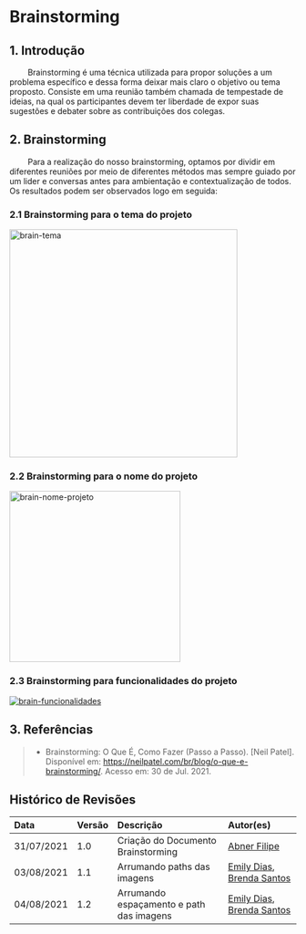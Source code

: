# Brainstorming

## 1. Introdução

&emsp;&emsp; Brainstorming é uma técnica utilizada para propor soluções a um problema específico e dessa forma deixar mais claro o objetivo ou tema proposto. Consiste em uma reunião também chamada de tempestade de ideias, na qual os participantes devem ter liberdade de expor suas sugestões e debater sobre as contribuições dos colegas.

## 2. Brainstorming

&emsp;&emsp; Para a realização do nosso brainstorming, optamos por dividir em diferentes reuniões por meio de diferentes métodos mas sempre guiado por um lider e conversas antes para ambientação e contextualização de todos. Os resultados podem ser observados logo em seguida:

### 2.1 Brainstorming para o tema do projeto

<img src="../../../../../assets/img/seminario1/brainstorming/brain-tema.jpg" alt="brain-tema" width="400"/>

### 2.2 Brainstorming para o nome do projeto

<img src="../../../../../assets/img/seminario1/brainstorming/brain-nome-projeto.jpg" alt="brain-nome-projeto" width="300"/>

### 2.3 Brainstorming para funcionalidades do projeto

[![brain-funcionalidades](../../../../../assets/img/seminario1/brainstorming/brain-funcionalidades.png)](../../../../../assets/img/seminario1/brainstorming/brain-funcionalidades.png)

## 3. Referências

> - Brainstorming: O Que É, Como Fazer (Passo a Passo). [Neil Patel]. Disponível em: https://neilpatel.com/br/blog/o-que-e-brainstorming/. Acesso em: 30 de Jul. 2021.

## Histórico de Revisões

| Data       | Versão | Descrição                                | Autor(es)                                                                                    |
| :--------- | :----- | :--------------------------------------- | :------------------------------------------------------------------------------------------- |
| 31/07/2021 | 1.0    | Criação do Documento Brainstorming       | [Abner Filipe](https://github.com/abner423)                                                  |
| 03/08/2021 | 1.1    | Arrumando paths das imagens              | [Emily Dias](https://github.com/emysdias), [Brenda Santos](https://github.com/brendavsantos) |
| 04/08/2021 | 1.2    | Arrumando espaçamento e path das imagens | [Emily Dias](https://github.com/emysdias), [Brenda Santos](https://github.com/brendavsantos) |
